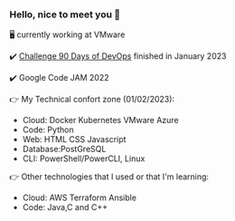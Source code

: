### Hello, nice to meet you 👋

🖥️ currently working at VMware

✔️ [Challenge 90 Days of DevOps](https://github.com/MichaelCade/90DaysOfDevOps) finished in January 2023

✔️ Google Code JAM 2022

👉 My Technical confort zone (01/02/2023):

- Cloud: Docker Kubernetes VMware Azure
- Code: Python
- Web: HTML CSS Javascript
- Database:PostGreSQL
- CLI: PowerShell/PowerCLI, Linux

👉 Other technologies that I used or that I'm learning:

- Cloud: AWS Terraform Ansible
- Code: Java,C and C++

